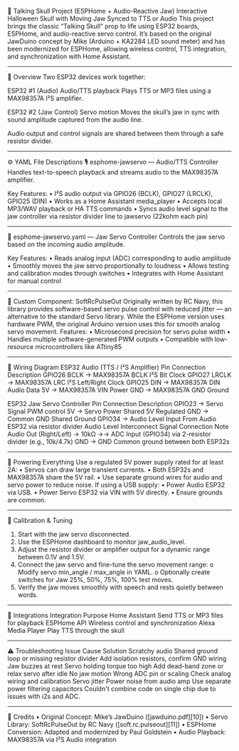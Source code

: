 🧠 Talking Skull Project (ESPHome + Audio-Reactive Jaw)
Interactive Halloween Skull with Moving Jaw Synced to TTS or Audio
This project brings the classic “Talking Skull” prop to life using ESP32 boards, ESPHome, and audio-reactive servo control.
It’s based on the original JawDuino concept by Mike (Arduino + KA2284 LED sound meter) and has been modernized for ESPHome, allowing wireless control, TTS integration, and synchronization with Home Assistant.
________________________________________
🧩 Overview
Two ESP32 devices work together:

ESP32 #1 (Audio)	Audio/TTS playback	Plays TTS or MP3 files using a MAX98357A I²S amplifier.

ESP32 #2 (Jaw Control)	Servo motion	Moves the skull’s jaw in sync with sound amplitude captured from the audio line.

Audio output and control signals are shared between them through a safe resistor divider.
________________________________________
⚙️ YAML File Descriptions
🎙️ esphome-jawservo — Audio/TTS Controller
Handles text-to-speech playback and streams audio to the MAX98357A amplifier.

Key Features:
•	I²S audio output via GPIO26 (BCLK), GPIO27 (LRCLK), GPIO25 (DIN)
•	Works as a Home Assistant media_player
•	Accepts local MP3/WAV playback or HA TTS commands
•	Syncs audio level signal to the jaw controller via resistor divider line to jawservo (22kohm each pin)
________________________________________
🦴 esphome-jawservo.yaml — Jaw Servo Controller
Controls the jaw servo based on the incoming audio amplitude.

Key Features:
•	Reads analog input (ADC) corresponding to audio amplitude
•	Smoothly moves the jaw servo proportionally to loudness
•	Allows testing and calibration modes through switches
•	Integrates with Home Assistant for manual control 
________________________________________
🧰 Custom Component: SoftRcPulseOut
Originally written by RC Navy, this library provides software-based servo pulse control with reduced jitter — an alternative to the standard Servo library.
While the ESPHome version uses hardware PWM, the original Arduino version uses this for smooth analog servo movement.
Features:
•	Microsecond precision for servo pulse width
•	Handles multiple software-generated PWM outputs
•	Compatible with low-resource microcontrollers like ATtiny85
________________________________________
🔌 Wiring Diagram
ESP32 Audio (TTS / I²S Amplifier)
Pin	Connection	Description
GPIO26	BCLK → MAX98357A BCLK	I²S Bit Clock
GPIO27	LRCLK → MAX98357A LRC	I²S Left/Right Clock
GPIO25	DIN → MAX98357A DIN	Audio Data
5V	→ MAX98357A VIN	Power
GND	→ MAX98357A GND	Ground

ESP32 Jaw Servo Controller
Pin	Connection	Description
GPIO23	→ Servo Signal	PWM control
5V	→ Servo Power	Shared 5V Regulated
GND	→ Common GND	Shared Ground
GPIO34	→ Audio Level Input	From Audio ESP32 via resistor divider
Audio Level Interconnect
Signal	Connection	Note
Audio Out (Right/Left)	→ 10kΩ →→ ADC Input (GPIO34)	via 2-resistor divider (e.g., 10k/4.7k)
GND	→ GND	Common ground between both ESP32s
________________________________________
🔋 Powering Everything
Use a regulated 5V power supply rated for at least 2A:
•	Servos can draw large transient currents.
•	Both ESP32s and MAX98357A share the 5V rail.
•	Use separate ground wires for audio and servo power to reduce noise.
If using a USB supply:
•	Power Audio ESP32 via USB.
•	Power Servo ESP32 via VIN with 5V directly.
•	Ensure grounds are common.
________________________________________
🧠 Calibration & Tuning
1.	Start with the jaw servo disconnected.
2.	Use the ESPHome dashboard to monitor jaw_audio_level.
3.	Adjust the resistor divider or amplifier output for a dynamic range between 0.1V and 1.5V.
4.	Connect the jaw servo and fine-tune the servo movement range:
      o	Modify servo min_angle / max_angle in YAML.
      o	Optionally create switches for Jaw 25%, 50%, 75%, 100% test moves.
5.	Verify the jaw moves smoothly with speech and rests quietly between words.
________________________________________
🧩 Integrations
Integration	Purpose
Home Assistant	Send TTS or MP3 files for playback
ESPHome API	Wireless control and synchronization
Alexa Media Player	Play TTS through the skull
________________________________________
⚠️ Troubleshooting
Issue	Cause	Solution
Scratchy audio	Shared ground loop or missing resistor divider	Add isolation resistors, confirm GND wiring
Jaw buzzes at rest	Servo holding torque too high	Add dead-band zone or relax servo after idle
No jaw motion	Wrong ADC pin or scaling	Check analog wiring and calibration
Servo jitter	Power noise from audio amp	Use separate power filtering capacitors
Couldn't combine code on single chip due to issues with i2s and ADC.
________________________________________
📜 Credits
•	Original Concept: Mike’s JawDuino ([jawduino.pdf][10])
•	Servo Library: SoftRcPulseOut by RC Navy ([soft.rc.pulseout][11])
•	ESPHome Conversion: Adapted and modernized by Paul Goldstein
•	Audio Playback: MAX98357A via I²S Audio integration

